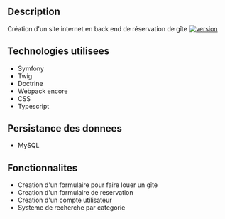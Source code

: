 ## Description 

Création d'un site internet en back end de réservation de gîte 
[![version](https://img.shields.io/badge/version-1.0.0-yellow.svg)](https://semver.org)

## Technologies utilisees

- Symfony
- Twig
- Doctrine
- Webpack encore
- CSS
- Typescript

## Persistance des donnees

- MySQL

## Fonctionnalites

- Creation d'un formulaire pour faire louer un gîte
- Creation d'un formulaire de reservation
- Creation d'un compte utilisateur
- Systeme de recherche par categorie